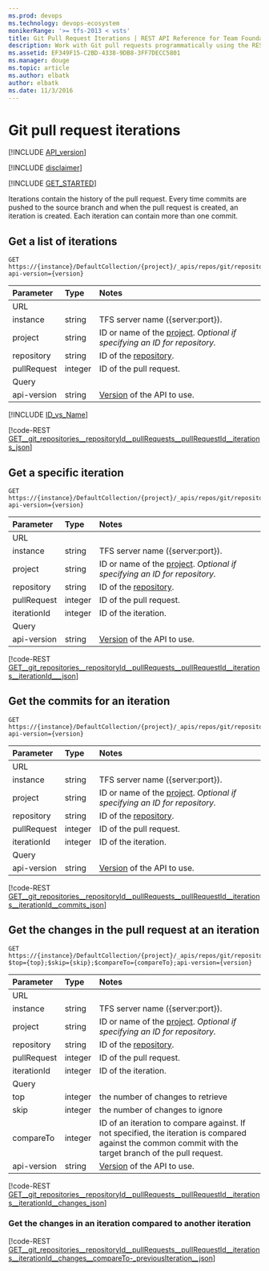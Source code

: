 ```yaml
---
ms.prod: devops
ms.technology: devops-ecosystem
monikerRange: '>= tfs-2013 < vsts'
title: Git Pull Request Iterations | REST API Reference for Team Foundation Server
description: Work with Git pull requests programmatically using the REST APIs for Team Foundation Server.
ms.assetid: EF349F15-C2BD-4338-9DB8-3FF7DECC5801
ms.manager: douge
ms.topic: article
ms.author: elbatk
author: elbatk
ms.date: 11/3/2016
---
```


# Git pull request iterations
[!INCLUDE [API_version](../../_data/version3-preview.md)]

[!INCLUDE [disclaimer](../../_data/disclaimer.md)]

[!INCLUDE [GET_STARTED](../../_data/get-started.md)]

Iterations contain the history of the pull request.  Every time commits are pushed to the source branch and when the pull
request is created, an iteration is created.  Each iteration can contain more than one commit.

## Get a list of iterations

```no-highlight
GET https://{instance}/DefaultCollection/{project}/_apis/repos/git/repositories/{repository}/pullRequests/{pullRequest}/iterations?api-version={version}
```

| Parameter   | Type    | Notes
|:------------|:--------|:---------------------------------------------------------------------------------------
| URL
| instance    | string  | TFS server name ({server:port}).
| project     | string  | ID or name of the [project](../../tfs/projects.md). *Optional if specifying an ID for repository.*
| repository  | string  | ID of the [repository](../repositories.md).
| pullRequest | integer | ID of the pull request.
| Query
| api-version | string  | [Version](../../../concepts/rest-api-versioning.md) of the API to use.

[!INCLUDE [ID_vs_Name](../_data/id_or_name.md)]

[!code-REST [GET__git_repositories__repositoryId__pullRequests__pullRequestId__iterations_json](../_data/pullRequests/GET__git_repositories__repositoryId__pullRequests__pullRequestId__iterations.json)]

## Get a specific iteration

```no-highlight
GET https://{instance}/DefaultCollection/{project}/_apis/repos/git/repositories/{repository}/pullRequests/{pullRequest}/iterations/{iterationId}?api-version={version}
```

| Parameter   | Type    | Notes
|:------------|:--------|:---------------------------------------------------------------------------------------
| URL
| instance    | string  | TFS server name ({server:port}).
| project     | string  | ID or name of the [project](../../tfs/projects.md). *Optional if specifying an ID for repository.*
| repository  | string  | ID of the [repository](../repositories.md).
| pullRequest | integer | ID of the pull request.
| iterationId | integer | ID of the iteration.
| Query
| api-version | string  | [Version](../../../concepts/rest-api-versioning.md) of the API to use.


[!code-REST [GET__git_repositories__repositoryId__pullRequests__pullRequestId__iterations__iterationId___json](../_data/pullRequests/GET__git_repositories__repositoryId__pullRequests__pullRequestId__iterations__iterationId_.json)]

## Get the commits for an iteration

```no-highlight
GET https://{instance}/DefaultCollection/{project}/_apis/repos/git/repositories/{repository}/pullRequests/{pullRequest}/iterations/{iterationId}/commits?api-version={version}
```

| Parameter   | Type    | Notes
|:------------|:--------|:---------------------------------------------------------------------------------------
| URL
| instance    | string  | TFS server name ({server:port}).
| project     | string  | ID or name of the [project](../../tfs/projects.md). *Optional if specifying an ID for repository.*
| repository  | string  | ID of the [repository](../repositories.md).
| pullRequest | integer | ID of the pull request.
| iterationId | integer | ID of the iteration.
| Query
| api-version | string  | [Version](../../../concepts/rest-api-versioning.md) of the API to use.

[!code-REST [GET__git_repositories__repositoryId__pullRequests__pullRequestId__iterations__iterationId__commits_json](../_data/pullRequests/GET__git_repositories__repositoryId__pullRequests__pullRequestId__iterations__iterationId__commits.json)]

## Get the changes in the pull request at an iteration

```no-highlight
GET https://{instance}/DefaultCollection/{project}/_apis/repos/git/repositories/{repository}/pullRequests/{pullRequest}/iterations/{iterationId}/changes?$top={top};$skip={skip};$compareTo={compareTo};api-version={version}
```

| Parameter   | Type    | Notes
|:------------|:--------|:---------------------------------------------------------------------------------------
| URL
| instance    | string  | TFS server name ({server:port}).
| project     | string  | ID or name of the [project](../../tfs/projects.md). *Optional if specifying an ID for repository.*
| repository  | string  | ID of the [repository](../repositories.md).
| pullRequest | integer | ID of the pull request.
| iterationId | integer | ID of the iteration.
| Query
| top         | integer | the number of changes to retrieve
| skip        | integer | the number of changes to ignore
| compareTo   | integer | ID of an iteration to compare against.  If not specified, the iteration is compared against the common commit with the target branch of the pull request.
| api-version | string  | [Version](../../../concepts/rest-api-versioning.md) of the API to use.

[!code-REST [GET__git_repositories__repositoryId__pullRequests__pullRequestId__iterations__iterationId__changes_json](../_data/pullRequests/GET__git_repositories__repositoryId__pullRequests__pullRequestId__iterations__iterationId__changes.json)]

### Get the changes in an iteration compared to another iteration

[!code-REST [GET__git_repositories__repositoryId__pullRequests__pullRequestId__iterations__iterationId__changes__compareTo-_previousIteration__json](../_data/pullRequests/GET__git_repositories__repositoryId__pullRequests__pullRequestId__iterations__iterationId__changes__compareTo-_previousIteration_.json)]
